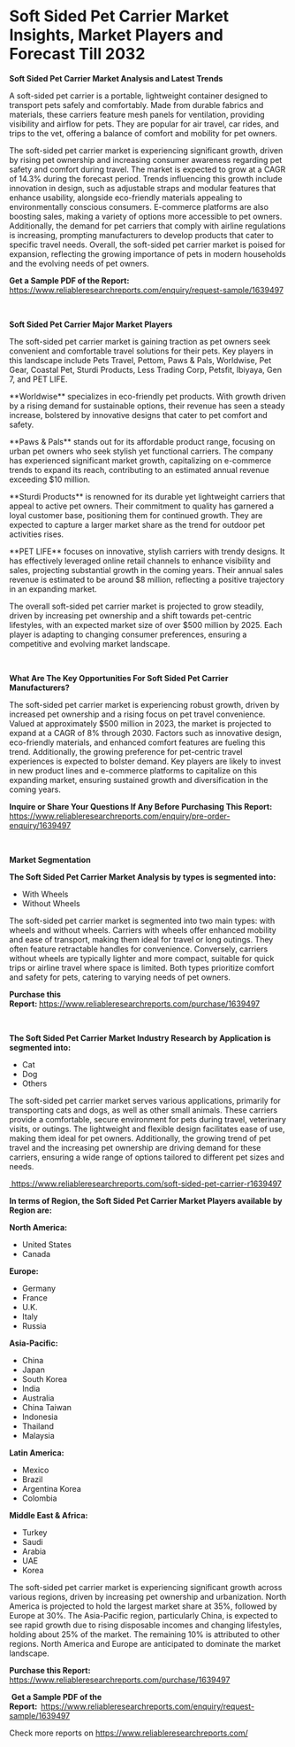 <p><h1>Soft Sided Pet Carrier Market Insights, Market Players and Forecast Till 2032</h1></p><p><strong>Soft Sided Pet Carrier Market Analysis and Latest Trends</strong></p>
<p><p>A soft-sided pet carrier is a portable, lightweight container designed to transport pets safely and comfortably. Made from durable fabrics and materials, these carriers feature mesh panels for ventilation, providing visibility and airflow for pets. They are popular for air travel, car rides, and trips to the vet, offering a balance of comfort and mobility for pet owners.</p><p>The soft-sided pet carrier market is experiencing significant growth, driven by rising pet ownership and increasing consumer awareness regarding pet safety and comfort during travel. The market is expected to grow at a CAGR of 14.3% during the forecast period. Trends influencing this growth include innovation in design, such as adjustable straps and modular features that enhance usability, alongside eco-friendly materials appealing to environmentally conscious consumers. E-commerce platforms are also boosting sales, making a variety of options more accessible to pet owners. Additionally, the demand for pet carriers that comply with airline regulations is increasing, prompting manufacturers to develop products that cater to specific travel needs. Overall, the soft-sided pet carrier market is poised for expansion, reflecting the growing importance of pets in modern households and the evolving needs of pet owners.</p></p>
<p><strong>Get a Sample PDF of the Report:&nbsp;</strong> <a href="https://www.reliableresearchreports.com/enquiry/request-sample/1639497?utm_campaign=3567&utm_medium=2&utm_source=Github&utm_content=ia&utm_term=05042025&utm_id=soft-sided-pet-carrier">https://www.reliableresearchreports.com/enquiry/request-sample/1639497</a></p>
<p>&nbsp;</p>
<p><strong>Soft Sided Pet Carrier Major Market Players</strong></p>
<p><p>The soft-sided pet carrier market is gaining traction as pet owners seek convenient and comfortable travel solutions for their pets. Key players in this landscape include Pets Travel, Pettom, Paws & Pals, Worldwise, Pet Gear, Coastal Pet, Sturdi Products, Less Trading Corp, Petsfit, Ibiyaya, Gen 7, and PET LIFE.</p><p>**Worldwise** specializes in eco-friendly pet products. With growth driven by a rising demand for sustainable options, their revenue has seen a steady increase, bolstered by innovative designs that cater to pet comfort and safety.</p><p>**Paws & Pals** stands out for its affordable product range, focusing on urban pet owners who seek stylish yet functional carriers. The company has experienced significant market growth, capitalizing on e-commerce trends to expand its reach, contributing to an estimated annual revenue exceeding $10 million.</p><p>**Sturdi Products** is renowned for its durable yet lightweight carriers that appeal to active pet owners. Their commitment to quality has garnered a loyal customer base, positioning them for continued growth. They are expected to capture a larger market share as the trend for outdoor pet activities rises.</p><p>**PET LIFE** focuses on innovative, stylish carriers with trendy designs. It has effectively leveraged online retail channels to enhance visibility and sales, projecting substantial growth in the coming years. Their annual sales revenue is estimated to be around $8 million, reflecting a positive trajectory in an expanding market.</p><p>The overall soft-sided pet carrier market is projected to grow steadily, driven by increasing pet ownership and a shift towards pet-centric lifestyles, with an expected market size of over $500 million by 2025. Each player is adapting to changing consumer preferences, ensuring a competitive and evolving market landscape.</p></p>
<p>&nbsp;</p>
<p><strong>What Are The Key Opportunities For Soft Sided Pet Carrier Manufacturers?</strong></p>
<p><p>The soft-sided pet carrier market is experiencing robust growth, driven by increased pet ownership and a rising focus on pet travel convenience. Valued at approximately $500 million in 2023, the market is projected to expand at a CAGR of 8% through 2030. Factors such as innovative design, eco-friendly materials, and enhanced comfort features are fueling this trend. Additionally, the growing preference for pet-centric travel experiences is expected to bolster demand. Key players are likely to invest in new product lines and e-commerce platforms to capitalize on this expanding market, ensuring sustained growth and diversification in the coming years.</p></p>
<p><strong>Inquire or Share Your Questions If Any Before Purchasing This Report:</strong> <a href="https://www.reliableresearchreports.com/enquiry/pre-order-enquiry/1639497?utm_campaign=3567&utm_medium=2&utm_source=Github&utm_content=ia&utm_term=05042025&utm_id=soft-sided-pet-carrier">https://www.reliableresearchreports.com/enquiry/pre-order-enquiry/1639497</a></p>
<p>&nbsp;</p>
<p><strong>Market Segmentation</strong></p>
<p><strong>The Soft Sided Pet Carrier Market Analysis by types is segmented into:</strong></p>
<p><ul><li>With Wheels</li><li>Without Wheels</li></ul></p>
<p><p>The soft-sided pet carrier market is segmented into two main types: with wheels and without wheels. Carriers with wheels offer enhanced mobility and ease of transport, making them ideal for travel or long outings. They often feature retractable handles for convenience. Conversely, carriers without wheels are typically lighter and more compact, suitable for quick trips or airline travel where space is limited. Both types prioritize comfort and safety for pets, catering to varying needs of pet owners.</p></p>
<p><strong>Purchase this Report:&nbsp;</strong><a href="https://www.reliableresearchreports.com/purchase/1639497?utm_campaign=3567&utm_medium=2&utm_source=Github&utm_content=ia&utm_term=05042025&utm_id=soft-sided-pet-carrier">https://www.reliableresearchreports.com/purchase/1639497</a></p>
<p>&nbsp;</p>
<p><strong>The Soft Sided Pet Carrier Market Industry Research by Application is segmented into:</strong></p>
<p><ul><li>Cat</li><li>Dog</li><li>Others</li></ul></p>
<p><p>The soft-sided pet carrier market serves various applications, primarily for transporting cats and dogs, as well as other small animals. These carriers provide a comfortable, secure environment for pets during travel, veterinary visits, or outings. The lightweight and flexible design facilitates ease of use, making them ideal for pet owners. Additionally, the growing trend of pet travel and the increasing pet ownership are driving demand for these carriers, ensuring a wide range of options tailored to different pet sizes and needs.</p></p>
<p><a href="https://www.reliableresearchreports.com/soft-sided-pet-carrier-r1639497?utm_campaign=3567&utm_medium=2&utm_source=Github&utm_content=ia&utm_term=05042025&utm_id=soft-sided-pet-carrier">&nbsp;https://www.reliableresearchreports.com/soft-sided-pet-carrier-r1639497</a></p>
<p><strong>In terms of Region, the Soft Sided Pet Carrier Market Players available by Region are:</strong></p>
<p>
    <p> <strong> North America: </strong>
        <ul>
            <li>United States</li>
            <li>Canada</li>
        </ul>
        </p> 
    <p> <strong> Europe: </strong>
        <ul>
            <li>Germany</li>
            <li>France</li>
            <li>U.K.</li>
            <li>Italy</li>
            <li>Russia</li>
        </ul>
        </p> 
    <p> <strong> Asia-Pacific: </strong>
        <ul>
            <li>China</li>
            <li>Japan</li>
            <li>South Korea</li>
            <li>India</li>
            <li>Australia</li>
            <li>China Taiwan</li>
            <li>Indonesia</li>
            <li>Thailand</li>
            <li>Malaysia</li>
        </ul>
        </p> 
    <p> <strong> Latin America: </strong>
        <ul>
            <li>Mexico</li>
            <li>Brazil</li>
            <li>Argentina Korea</li>
            <li>Colombia</li>
        </ul>
        </p> 
    <p> <strong> Middle East & Africa: </strong>
        <ul>
            <li>Turkey</li>
            <li>Saudi</li>
            <li>Arabia</li>
            <li>UAE</li>
            <li>Korea</li>
        </ul>
    </p>
    </p>
<p><p>The soft-sided pet carrier market is experiencing significant growth across various regions, driven by increasing pet ownership and urbanization. North America is projected to hold the largest market share at 35%, followed by Europe at 30%. The Asia-Pacific region, particularly China, is expected to see rapid growth due to rising disposable incomes and changing lifestyles, holding about 25% of the market. The remaining 10% is attributed to other regions. North America and Europe are anticipated to dominate the market landscape.</p></p>
<p><strong>Purchase this Report: </strong><a href="https://www.reliableresearchreports.com/purchase/1639497?utm_campaign=3567&utm_medium=2&utm_source=Github&utm_content=ia&utm_term=05042025&utm_id=soft-sided-pet-carrier">https://www.reliableresearchreports.com/purchase/1639497</a></p>
<p>&nbsp;<strong>Get a Sample PDF of the Report:&nbsp;&nbsp;</strong><a href="https://www.reliableresearchreports.com/enquiry/request-sample/1639497?utm_campaign=3567&utm_medium=2&utm_source=Github&utm_content=ia&utm_term=05042025&utm_id=soft-sided-pet-carrier">https://www.reliableresearchreports.com/enquiry/request-sample/1639497</a></p>
<p><strong></strong></p>
<p>Check more reports on <a href="https://www.reliableresearchreports.com/?utm_campaign=3567&utm_medium=2&utm_source=Github&utm_content=ia&utm_term=05042025&utm_id=soft-sided-pet-carrier">https://www.reliableresearchreports.com/</a></p>